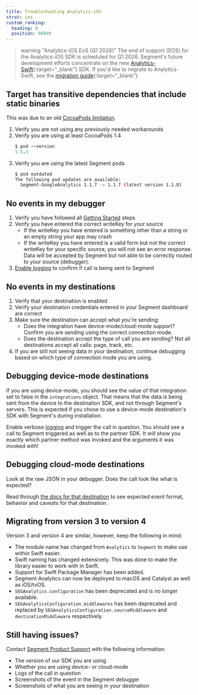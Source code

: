 ```yaml
---
title: Troubleshooting Analytics-iOS
strat: ios
custom_ranking:
  heading: 0
  position: 99999
---
```


> warning "Analytics-iOS EoS (Q1 2026)"
> The end of support (EOS) for the Analytics-iOS SDK is scheduled for Q1 2026. Segment's future development efforts concentrate on the new [Analytics-Swift](/docs/connections/sources/catalog/libraries/mobile/swift/){:target="_blank”} SDK. If you'd like to migrate to Analytics-Swift, see the [migration guide](/docs/connections/sources/catalog/libraries/mobile/swift/migration/){:target="_blank”}.

## Target has transitive dependencies that include static binaries

This was due to an old [CocoaPods limitation](https://github.com/CocoaPods/CocoaPods/issues/2926).

1. Verify you are not using any previously needed workarounds
2. Verify you are using at least CocoaPods 1.4
    ```ruby
    $ pod --version
    1.5.3
    ```
3. Verify you are using the latest Segment pods
    ```bash 
    $ pod outdated 
    The following pod updates are available:
      Segment-GoogleAnalytics 1.1.7 -> 1.1.7 (latest version 1.1.8)
    ```

## No events in my debugger

1. Verify you have followed all [Getting Started](/docs/connections/sources/catalog/libraries/mobile/ios#getting-started) steps
2. Verify you have entered the correct writeKey for your source
    - If the writeKey you have entered is something other than a string or an empty string your app may crash
    - If the writeKey you have entered is a valid form but not the correct writeKey for your specific source, you will not see an error response. Data will be accepted by Segment but not able to be correctly routed to your source (debugger).
3. [Enable logging](/docs/connections/sources/catalog/libraries/mobile/ios#logging) to confirm if call is being sent to Segment


## No events in my destinations

1. Verify that your destination is enabled
2. Verify your destination credentials entered in your Segment dashboard are correct
3. Make sure the destination can accept what you're sending:
    - Does the integration have device-mode/cloud-mode support? Confirm you are sending using the correct connection mode.
    - Does the destination accept the type of call you are sending? Not all destinations accept all calls: page, track, etc.
4. If you are still not seeing data in your destination, continue debugging based on which type of connection mode you are using.


## Debugging device-mode destinations

If you are using device-mode, you should see the value of that integration set to false in the `integrations` object. That means that the data is being sent from the device to the destination SDK, and not through Segment's servers. This is expected if you chose to use a device-mode destination's SDK with Segment's during installation.

Enable verbose [logging](/docs/connections/sources/catalog/libraries/mobile/ios#logging)  and trigger the call in question. You should see a call to Segment triggered as well as to the partner SDK. It will show you exactly which partner method was invoked and the arguments it was invoked with!


## Debugging cloud-mode destinations

Look at the raw JSON in your debugger. Does the call look like what is expected?

Read through [the docs for that destination](/docs/connections/destinations/) to see expected event format, behavior and caveats for that destination.

## Migrating from version 3 to version 4

Version 3 and version 4 are similar, however, keep the following in mind:

- The module name has changed from `Analytics` to `Segment` to make use within Swift easier.
- Swift naming has changed extensively.  This was done to make the library easier to work with in Swift.
- Support for Swift Package Manager has been added.
- Segment Analytics can now be deployed to macOS and Catalyst as well as iOS/tvOS.
- `SEGAnalytics.configuration` has been deprecated and is no longer available.
- `SEGAnalyticsConfiguration.middlewares` has been deprecated and replaced by `SEGAnalyticsConfiguration.sourceMiddleware` and `destinationMiddleware` respectively.

## Still having issues?

Contact [Segment Product Support](https://segment.com/help/contact/) with the following information:

- The version of our SDK you are using
- Whether you are using device- or cloud-mode
- Logs of the call in question
- Screenshots of the event in the Segment debugger
- Screenshots of what you are seeing in your destination

